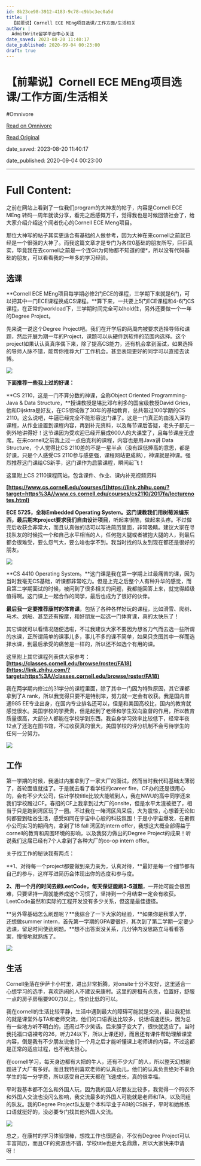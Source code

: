 ```yaml
---
id: 8b23ce98-3912-4183-9c78-c9bbc3ec0a5d
title: |
  【前辈说】Cornell ECE MEng项目选课/工作方面/生活相关
author: |
  AdmitWrite留学平台中心​关注
date_saved: 2023-08-20 11:40:17
date_published: 2020-09-04 00:23:00
draft: true
---
```


# 【前辈说】Cornell ECE MEng项目选课/工作方面/生活相关
#Omnivore

[Read on Omnivore](https://omnivore.app/me/cornell-ece-m-eng-18a139aaa41)

[Read Original](https://zhuanlan.zhihu.com/p/214088039)

date_saved: 2023-08-20 11:40:17

date_published: 2020-09-04 00:23:00

--- 

# Full Content: 

之前在网站上看到了一位我们program的大神发的帖子，内容是Cornell ECE MEng 转码一周年就读分享，看完之后感慨万千，觉得我也是时候回馈社会了，给大家介绍介绍这个闻者伤心的Cornell ECE Meng项目。

那位大神写的帖子其实更适合有基础的人做参考，因为大神在来cornell之前就已经是一个很强的大神了。而我这篇文章才是专门为各位0基础的朋友所写，巨巨真实，毕竟我在去cornell之前是一个连Git为何物都不知道的傻\*，所以没有代码基础的朋友，可以看看我的一年多的学习经验。

## 选课

**Cornell ECE MEng项目每学期必修2门ECE的课程，三学期下来就是6门，可以把其中一门ECE课程换成CS课程。**算下来，一共要上5门ECE课程和4-6门CS课程，在正常的workload下，三学期时间完全可以hold住，另外还要做一个一年的Degree Project。

先来说一说这个Degree Project吧。我们在开学后的两周内被要求选择导师和课题，然后开展为期一年的Project，课题可以从硬件到软件的范围内选择。这个project如果认认真真序偶下来，除了提高CS能力，还有机会拿到面试，如果选择的导师人脉不错，能帮你推荐大厂工作机会。甚至表现更好的同学可以直接去读博。

![](https://proxy-prod.omnivore-image-cache.app/1000x750,sEyTIz3d18Z16Y74boXeORfXIxvYE4uVoC7otFL24hNk/https://pic2.zhimg.com/v2-4b3d4705667d49d08f041b33b3850309_b.jpg)

**下面推荐一些我上过的好课：**

**CS 2110，这是一门不算分数的神课，全称Object Oriented Programming-Java & Data Structure，**授课教授是堪比邓布利多的国宝级教授David Gries，他和Dijsktra是好友，在CS领域做了30年的基础教育，总共带过100学期的CS 2110。这么说吧，牛逼已经完全不能形容这门课了。这是一门真正的由浅入深的课程，从作业设置到课程内容，再到补充资料，以及每节课后答疑，老头子都无一例外地讲得好！这节课因为受欢迎已经开展成600人的大课堂了，且每节课座无虚席。在来cornell之前我上过一点伯克利的课程，内容也是用Java讲 Data Structure，个人觉得比CS 2110差的不是一星半点（没有踩低捧高的意思，都是好课，只是个人感受CS 2110参与感更强，课程网站更成熟），神课就是神课。强烈推荐这门课给CS新手，这门课作为启蒙课程，瞬间起飞！

这里附上CS 2110课程网站，包含课件、作业、课内补充视频资料

**[https://www.cs.cornell.edu/courses/](https://link.zhihu.com/?target=https%3A//www.cs.cornell.edu/courses/cs2110/2017fa/lecturenotes.html)**

**ECE 5725，全称Embedded Operating System。这门课教我们用树莓派编东西，最后期末project要求我们自由设计项目**，听起来很酷，做起来头疼。不过做完后收获会非常大，而且认真做的话可以写进简历里面，非常吸睛。建议大家在寻找队友的时候找一个和自己水平相当的人，任何抱大腿或者被抱大腿的人，到最后都会很难受，要么怨气大，要么啥也学不到。我当时找的队友到现在都还是很好的朋友。

![](https://proxy-prod.omnivore-image-cache.app/1080x720,slEzNIer2_Ck1FVopncQ5EmVVcR9NVl5cP4q7EP8kP_8/https://pic2.zhimg.com/v2-8350071a689e54e99b661bb66f3d5a65_b.jpg)

**CS 4410 Operating System。**这门课是我在第一学期上过最痛苦的课，因为当时我毫无CS基础，听课都非常吃力。但是上完之后整个人有种升华的感觉，而且第二学期面试的时候，被问到了很多相关的问题，我都能回答上来，就觉得超级值得啊。这门课上一起合作的同学，最后也成为了很好的伙伴。

**最后我一定要推荐康村的体育课**，包括了各种各样好玩的课程，比如滑雪、爬树、马术、划船、甚至还有按摩，和好朋友一起选一门体育课，真的太快乐了！

其它课就可以看情况随便选啦，不过我建议大家不要因为想省力气而去选一些所谓的水课，正所谓简单的课事儿多，事儿不多的课不简单，如果只贪图其中一样而选择水课，到最后承受的痛苦是一样的，所以还不如选个有用的课。

这里附上其它课程列表供大家参考：**[https://classes.cornell.edu/browse/roster/FA18](https://link.zhihu.com/?target=https%3A//classes.cornell.edu/browse/roster/FA18)**

我在两学期内修过的31学分的课程里面，除了其中一门因为特殊原因，其它课都拿到了A rank，所以我觉得只要不是特别笨，努力就一定会有收获。我是国内普通985 EE专业出身，在国内专业排名还可以，但是和美国高校比，国内的教育就感觉很水。美国学校的学费贵，但是起到了老师和学生双向监督的作用，所以教育质量很高，大部分人都能在学校学到东西。我自身学习效率比较低下，经常半夜12点了还泡在图书馆，不过收获真的很大，美国学校的评分机制不会亏待学生的任何一分努力。

![](https://proxy-prod.omnivore-image-cache.app/1080x810,sGqo9ghFoVrOMNecq5J6ffXes2xrLKCfsnO2QRR_TywI/https://pic2.zhimg.com/v2-fa5bcc8ed795d36af4676166de713ad1_b.jpg)

## **工作**

第一学期的时候，我通过内推拿到了一家大厂的面试，然而当时我代码基础太薄弱了，首轮面值就挂了。于是就去看了看学校的career fire，CF办的还是很用心的，会有不少大公司，估计学校title比较大能唬到人，我在NWU的高中同学还来我们学校蹭过CF。春招的CF上我拿到过大厂的onsite，但是水平太渣被拒了，相当于只是跑到湾区玩了一圈。不过我在一睹湾区风采后，大为震惊，心想着无论如何都要到硅谷生活，感受如同在宇宙中心般的科技氛围！于是小宇宙爆发，在暑假小公司实习的期间内，拿到了18 fall 湾区的intern offer，我想这大概全部得益于cornell的教育和周围环境的影响，以及我努力做出的Degree Project的成果！听说我们这届已经有7个人拿到了各种大厂的co-op intern offer。

关于找工作的秘诀我有两点：

**1、对待每一个project都要做到亲力亲为，认真对待，**最好是每一个细节都有自己的参与，这样写进简历会体现出你的态度和参与度。

**2、用一个月的时间去刷LeetCode，每天保证能刷3-5道题**，一开始可能会很困难，只要坚持一周就能养成这个习惯了，坚持到一个月结束一定会有收获。LeetCode虽然和实际的工程开发没有多少关系，但这是最佳捷径。

**另外零基础怎么刷题呢？**我综合了一下大家的经验，**如果你是秋季入学，还想做summer intern，首先第一学期的GPA要很好，其次到了第二学期一定要少选课，留足时间使劲刷题。**想不出答案没关系，几分钟内没思路立马看看答案，慢慢地就熟练了。

![](https://proxy-prod.omnivore-image-cache.app/965x676,sRafpHm4ki4CCmX2Vl5B2rRDwcDkWV2MjskyQIoTbeQ0/https://pic4.zhimg.com/v2-29e5ea68268bad1a2f5ecb5de3d29e8f_b.jpg)

## **生活**

Cornell坐落在伊萨卡小村里，进出非常折腾，对onsite十分不友好，这里适合一心想学习的选手，喜欢热闹的人不建议来康村。这里的房租有点贵，位置好，舒服一点的房子房租要900刀以上，性价比低的可以。

我在cornell的生活比较平静，生活中遇到最大的障碍可能就是交流，最让我犯怵的就是课堂外与TA和老师交流，他们的口语表达比较多，说话语速还快，因为总有一些地方听不明白的，还闹过不少笑话。后来胆子变大了，很快就适应了。当时我托福口语裸考的26，听力24以下，所以上课还好，而且还有课件帮助理解课堂内容，倒是我有不少朋友说他们一个月之后才能听懂课上老师讲的内容，不过这都是正常的适应过程，也不用太担心。

在cornell学习，每天身边都有大把的牛人，还有不少大厂的人，所以整天幻想刷题进了大厂有多好。而且我特别喜欢老师的认真劲儿，他们的认真负责绝对不辜负学生的每一分学费，所以感受自己天天都在飞速成长，真的很幸福。

平时我基本都不怎么和外国人玩，因为我的国人好朋友比较多，我觉得一个码农不和外国人交流也没闪么影响，我交流最多的外国人可能就是老师和TA，以及同组的队友。我的Degree Project队友是个本科毕业于ABI的CS妹子，平时和她练练口语就挺好的，没必要专门找其他外国人交流。

![](https://proxy-prod.omnivore-image-cache.app/1600x1067,szavnqX2FukM8IgdgfgzsjSeuhbdrONXhVyKa1iGRY4c/https://pic1.zhimg.com/v2-92978081a2d884815d14e212b2edea88_b.jpg)

总之，在康村的学习体验很棒，想找工作也很适合，不仅有Degree Project可以丰富简历，而且CF的资源也不错，学校title也是大名鼎鼎，所以大家快来申请呀！

---

